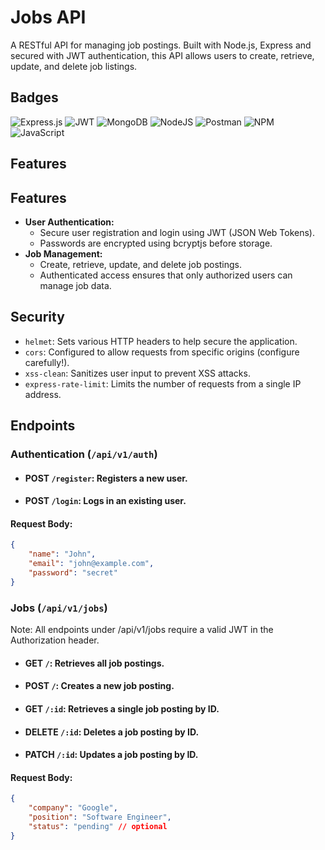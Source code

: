 # Jobs API

A RESTful API for managing job postings. Built with Node.js, Express and secured with JWT authentication, this API allows users to create, retrieve, update, and delete job listings.


## Badges

![Express.js](https://img.shields.io/badge/express.js-%23404d59.svg?style=for-the-badge&logo=express&logoColor=%2361DAFB)
![JWT](https://img.shields.io/badge/JWT-black?style=for-the-badge&logo=JSON%20web%20tokens)
![MongoDB](https://img.shields.io/badge/MongoDB-%234ea94b.svg?style=for-the-badge&logo=mongodb&logoColor=white)
![NodeJS](https://img.shields.io/badge/node.js-6DA55F?style=for-the-badge&logo=node.js&logoColor=white)
![Postman](https://img.shields.io/badge/Postman-FF6C37?style=for-the-badge&logo=postman&logoColor=white)
![NPM](https://img.shields.io/badge/NPM-%23CB3837.svg?style=for-the-badge&logo=npm&logoColor=white)
![JavaScript](https://img.shields.io/badge/javascript-%23323330.svg?style=for-the-badge&logo=javascript&logoColor=%23F7DF1E)


## Features

## Features

-   **User Authentication:**
    -   Secure user registration and login using JWT (JSON Web Tokens).
    -   Passwords are encrypted using bcryptjs before storage.
-   **Job Management:**
    -   Create, retrieve, update, and delete job postings.
    -   Authenticated access ensures that only authorized users can manage job data.


## Security

-   `helmet`: Sets various HTTP headers to help secure the application.
-   `cors`: Configured to allow requests from specific origins (configure carefully!).
-   `xss-clean`: Sanitizes user input to prevent XSS attacks.
-   `express-rate-limit`: Limits the number of requests from a single IP address.


## Endpoints

### Authentication (`/api/v1/auth`)

- #### POST `/register`: Registers a new user.
- #### POST `/login`: Logs in an existing user.

#### Request Body:
```json
{
    "name": "John",
    "email": "john@example.com",
    "password": "secret"
}
```


### Jobs (`/api/v1/jobs`)

Note: All endpoints under /api/v1/jobs require a valid JWT in the Authorization header.

- #### GET `/`: Retrieves all job postings.
- #### POST `/`: Creates a new job posting.
- #### GET `/:id`: Retrieves a single job posting by ID.
- #### DELETE `/:id`: Deletes a job posting by ID.
- #### PATCH `/:id`: Updates a job posting by ID.

#### Request Body:
```json
{
    "company": "Google",
    "position": "Software Engineer",
    "status": "pending" // optional
}
```
